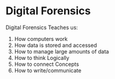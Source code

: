 # Digital Forensics

Digital Forensics Teaches us:
1. How computers work
2. How data is stored and accessed
3. How to manage large amounts of data
4. How to think Logically
5. How to connect Concepts
6. How to write/communicate
